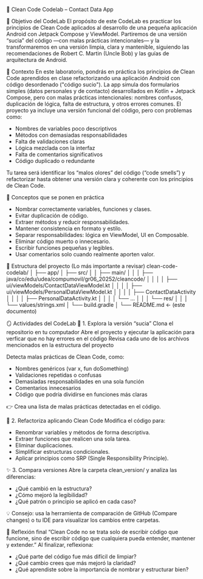🧹 Clean Code Codelab – Contact Data App

🧭 Objetivo del CodeLab
El propósito de este CodeLab es practicar los principios de Clean Code aplicados al desarrollo de una pequeña aplicación Android con Jetpack Compose y ViewModel.
Partiremos de una versión “sucia” del código —con malas prácticas intencionales— y la transformaremos en una versión limpia, clara y mantenible, siguiendo las recomendaciones de Robert C. Martin (Uncle Bob) y las guías de arquitectura de Android.

🧩 Contexto
En este laboratorio, pondrás en práctica los principios de Clean Code aprendidos en clase refactorizando una aplicación Android con código desordenado ("código sucio").
La app simula dos formularios simples (datos personales y de contacto) desarrollados en Kotlin + Jetpack Compose, pero con malas prácticas intencionales: nombres confusos, duplicación de lógica, falta de estructura, y otros errores comunes.
El proyecto ya incluye una versión funcional del código, pero con problemas como:
- Nombres de variables poco descriptivos
- Métodos con demasiadas responsabilidades
- Falta de validaciones claras
- Lógica mezclada con la interfaz
- Falta de comentarios significativos
- Código duplicado o redundante

Tu tarea será identificar los “malos olores” del código (“code smells”) y refactorizar hasta obtener una versión clara y coherente con los principios de Clean Code.

🧠 Conceptos que se ponen en práctica
- Nombrar correctamente variables, funciones y clases.
- Evitar duplicación de código.
- Extraer métodos y reducir responsabilidades.
- Mantener consistencia en formato y estilo.
- Separar responsabilidades: lógica en ViewModel, UI en Composable.
- Eliminar código muerto o innecesario.
- Escribir funciones pequeñas y legibles.
- Usar comentarios solo cuando realmente aporten valor.
  
🧱 Estructura del proyecto (Lo más importante a revisar)
clean-code-codelab/
│
├── app/
│   ├── src/
│   │   ├── main/
│   │   │   ├── java/co/edu/udea/compumovil/gr06_20252/cleancode/
│   │   │   │   ├── ui/viewModels/ContactDataViewModel.kt
│   │   │   │   ├── ui/viewModels/PersonalDataViewModel.kt
│   │   │   │   ├── ContactDataActivity
│   │   │   │   ├── PersonalDataActivity.kt
│   │   │   │   └── ...
│   │   │   └── res/
│   │   │       └── values/strings.xml
│   └── build.gradle
│
└── README.md   ← (este documento)

🪞 Actividades del CodeLab
🧩 1. Explora la versión “sucia”
Clona el repositorio en tu computador
Abre el proyecto y ejecutar la aplicación para verficar que no hay errores en el código
Revisa cada uno de los archivos mencionados en la estructura del proyecto

Detecta malas prácticas de Clean Code, como:
- Nombres genéricos (var x, fun doSomething)
- Validaciones repetidas o confusas
- Demasiadas responsabilidades en una sola función
- Comentarios innecesarios
- Código que podría dividirse en funciones más claras

👉 Crea una lista de malas prácticas detectadas en el código.

🧽 2. Refactoriza aplicando Clean Code
Modifica el código para:
- Renombrar variables y métodos de forma descriptiva.
- Extraer funciones que realicen una sola tarea.
- Eliminar duplicaciones.
- Simplificar estructuras condicionales.
- Aplicar principios como SRP (Single Responsibility Principle).

✨ 3. Compara versiones
Abre la carpeta clean_version/ y analiza las diferencias:
- ¿Qué cambió en la estructura?
- ¿Cómo mejoró la legibilidad?
- ¿Qué patrón o principio se aplicó en cada caso?

💡 Consejo: usa la herramienta de comparación de GitHub (Compare changes) o tu IDE para visualizar los cambios entre carpetas.

💬 Reflexión final
“Clean Code no se trata solo de escribir código que funcione, sino de escribir código que cualquiera pueda entender, mantener y extender.”
Al finalizar, reflexiona:
- ¿Qué parte del código fue más difícil de limpiar?
- ¿Qué cambio crees que más mejoró la claridad?
- ¿Qué aprendiste sobre la importancia de nombrar y estructurar bien?
